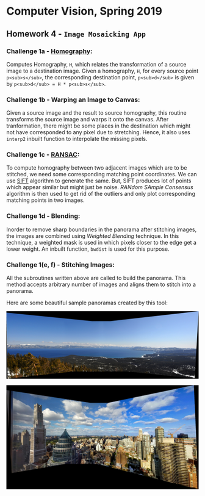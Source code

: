 # Computer Vision, Spring 2019
## Homework 4 - `Image Mosaicking App`
### Challenge 1a - [Homography](https://en.wikipedia.org/wiki/Homography_(computer_vision)):
Computes Homography, `H`, which relates the transformation of a source image to a destination image. Given a homography, `H`, for every source point `p<sub>s</sub>`, the corresponding destination point, `p<sub>d</sub>` is given by `p<sub>d</sub> = H * p<sub>s</sub>`.

### Challenge 1b - Warping an Image to Canvas:
Given a source image and the result to source homography, this routine transforms the source image and warps it onto the canvas. After tranformation, there might be some places in the destination which might not have corresponded to any pixel due to stretching. Hence, it also uses `interp2` inbuilt function to interpolate the missing pixels.

### Challenge 1c - [RANSAC](https://en.wikipedia.org/wiki/Random_sample_consensus):
To compute homography between two adjacent images which are to be stitched, we need some corresponding matching point coordinates. We can use [SIFT](https://en.wikipedia.org/wiki/Scale-invariant_feature_transform) algorithm to generate the same. But, SIFT produces lot of points which appear similar but might just be noise. _RANdom SAmple Consensus_ algorithm is then used to get rid of the outliers and only plot corresponding matching points in two images.

### Challenge 1d - Blending:
Inorder to remove sharp boundaries in the panorama after stitching images, the images are combined using _Weighted Blending_ technique. In this technique, a weighted mask is used in which pixels closer to the edge get a lower weight. An inbuilt function, `bwdist` is used for this purpose. 

### Challenge 1(e, f) - Stitching Images:
All the subroutines written above are called to build the panorama. This method accepts arbitrary number of images and aligns them to stitch into a panorama.

Here are some beautiful sample panoramas created by this tool:

![Mountains](mountain_panorama.png?raw=true "Mountains")

![Manhattan Skyline](manhattan_panorama.png?raw=true "Manhattan Skyline")
